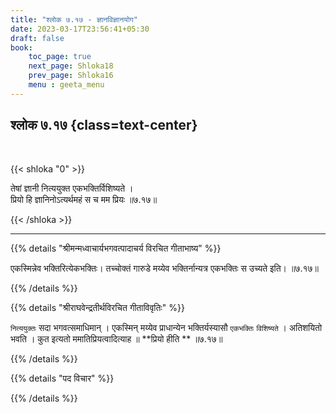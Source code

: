 ```yaml
---
title: "श्लोक ७.१७ - ज्ञानविज्ञानयोग"
date: 2023-03-17T23:56:41+05:30
draft: false
book:
    toc_page: true
    next_page: Shloka18
    prev_page: Shloka16
    menu : geeta_menu
---
```




## श्लोक ७.१७ {class=text-center}

<br/>

{{< shloka  "0"  >}}

तेषां ज्ञानी नित्ययुक्त एकभक्तिर्विशिष्यते ।  
प्रियो हि ज्ञानिनोऽत्यर्थमहं स च मम प्रियः ॥७.१७॥

{{< /shloka >}}

---


{{% details "श्रीमन्मध्वाचार्यभगवत्पादाचर्य विरचित  गीताभाष्य" %}}

एकस्मिन्नेव भक्तिरित्येकभक्तिः। 
तच्चोक्तं गारुडे मय्येव भक्तिर्नान्यत्र एकभक्तिः स उच्यते इति। ॥७.१७॥

{{% /details %}}



{{% details "श्रीराघवेन्द्रतीर्थविरचित गीताविवृतिः" %}}

`नित्ययुक्तः` सदा भगवत्समाधिमान्‌ । एकस्मिन्‌ मय्येव प्राधान्येन
भक्तिर्यस्यासौ `एकभक्तिः` `विशिष्यते` । अतिशयितो भवति । कुत इत्यतो
ममातिप्रियत्वादित्याह ॥ **प्रियो हीति ** ॥७.१७॥

{{% /details %}}



{{% details "पद विचार" %}}


{{% /details %}}
